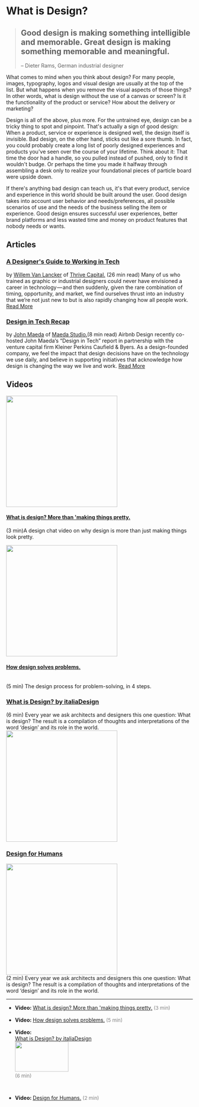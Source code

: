 # What is Design? #
> ## Good design is making something intelligible and memorable. Great design is making something memorable and meaningful.
> – Dieter Rams, German industrial designer 
 
What comes to mind when you think about design? For many people, images, typography, logos and visual design are usually at the top of the list. But what happens when you remove the visual aspects of those things? In other words, what is design without the use of a canvas or screen? Is it the functionality of the product or service? How about the delivery or marketing?

Design is all of the above, plus more. For the untrained eye, design can be a tricky thing to spot and pinpoint. That's actually a sign of good design: When a product, service or experience is designed well, the design itself is invisible. Bad design, on the other hand, sticks out like a sore thumb. In fact, you could probably create a long list of poorly designed experiences and products you've seen over the course of your lifetime. Think about it: That time the door had a handle, so you pulled instead of pushed, only to find it wouldn't budge. Or perhaps the time you made it halfway through assembling a desk only to realize your foundational pieces of particle board were upside down.

If there's anything bad design can teach us, it's that every product, service and experience in this world should be built around the user. Good design takes into account user behavior and needs/preferences, all possible scenarios of use and the needs of the business selling the item or experience. Good design ensures successful user experiences, better brand platforms and less wasted time and money on product features that nobody needs or wants.

## Articles ##

### [A Designer's Guide to Working in Tech](https://medium.com/bridge-collection/https-medium-com-vanlancker-a-designers-guide-to-working-in-tech-2153ffe46e81)
by [Willem Van Lancker](https://www.willemvanlancker.com/) of [Thrive Capital.](https://www.thrivecap.com/) (26 min read)
Many of us who trained as graphic or industrial designers could never have envisioned a career in technology — and then suddenly, given the rare combination of timing, opportunity, and market, we find ourselves thrust into an industry that we’re not just new to but is also rapidly changing how all people work. [Read More](https://medium.com/bridge-collection/https-medium-com-vanlancker-a-designers-guide-to-working-in-tech-2153ffe46e81)


### [Design in Tech Recap](https://airbnb.design/design-in-tech-recap/) 
by [John Maeda](https://www.linkedin.com/in/johnmaeda) of [Maeda Studio.](https://maedastudio.com/)(8 min read)
Airbnb Design recently co-hosted John Maeda‘s “Design in Tech” report in partnership with the venture capital firm Kleiner Perkins Caufield & Byers. As a design-founded company, we feel the impact that design decisions have on the technology we use daily, and believe in supporting initiatives that acknowledge how design is changing the way we live and work. [Read More](https://airbnb.design/design-in-tech-recap/)

## Videos ##

<a href="https://www.youtube.com/watch?v=6zno_CC26lc"><img src="https://i.vimeocdn.com/video/587873014.webp?mw=960&amp;mh=540" width="300"></a>
#### [What is design? More than 'making things pretty.](https://www.youtube.com/watch?v=6zno_CC26lc)
(3 min)A design chat video on why design is more than just making things look pretty. 

<a href="https://www.youtube.com/watch?v=wOrmr5kT-48"><img src="https://i.vimeocdn.com/video/587873014.webp?mw=960&amp;mh=540" width="300"></a>
#### [How design solves problems.](https://www.youtube.com/watch?v=wOrmr5kT-48)
<br>(5 min) The design process for problem-solving, in 4 steps.


### [What is Design? by italiaDesign](https://vimeo.com/179726283)
(6 min) Every year we ask architects and designers this one question: What is design? The result is a compilation of thoughts and interpretations of the word ‘design’ and its role in the world.<br>
<a href="https://www.youtube.com/watch?v=9_50kJN2kyQ"><img src="https://i.vimeocdn.com/video/587873014.webp?mw=960&amp;mh=540" width="300"></a>

### [Design for Humans](https://www.youtube.com/watch?v=9_50kJN2kyQ)
<a href="https://www.youtube.com/watch?v=9_50kJN2kyQ"><img src="https://i.vimeocdn.com/video/587873014.webp?mw=960&amp;mh=540" width="300"></a>
<br>(2 min) Every year we ask architects and designers this one question: What is design? The result is a compilation of thoughts and interpretations of the word ‘design’ and its role in the world.

---
 
<ul>
<li><strong>Video: </strong><a class="" href="https://www.youtube.com/watch?v=6zno_CC26lc" target="_blank" rel="noopener">What is design? More than 'making things pretty.</a><span style="font-size: 10pt; color: #808080;"> (3 min)<br /><br /></span></li>
 
<li><strong>Video: </strong><a class="" href="https://www.youtube.com/watch?v=wOrmr5kT-48" target="_blank" rel="noopener">How design solves problems.</a><span style="font-size: 10pt; color: #808080;"> (5 min)<br /><br /></span></li>


<li><strong>Video: <br /></strong><a class="" href="https://vimeo.com/179726283" target="_blank" rel="noopener">What is Design? by italiaDesign</a><span style="font-size: 10pt; color: #808080;"> <br /><a href="https://vimeo.com/179726283"><img src="https://i.vimeocdn.com/video/587873014.webp?mw=960&amp;mh=540" width="144" height="81" /></a><br />(6 min)<br />
 
 <br /></span></li>
 
<li><strong>Video: </strong><a class="" href="https://www.youtube.com/watch?v=9_50kJN2kyQ" target="_blank" rel="noopener">Design for Humans.</a><span style="font-size: 10pt; color: #808080;"> (2 min)</span></li>
</ul>
